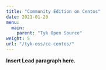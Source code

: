 ```yaml
---
title: "Community Edition on Centos"
date: 2021-01-20
menu:
  main:
    parent: "Tyk Open Source"
weight: 5
url: "/tyk-oss/ce-centos/"
---
```


**Insert Lead paragraph here.**